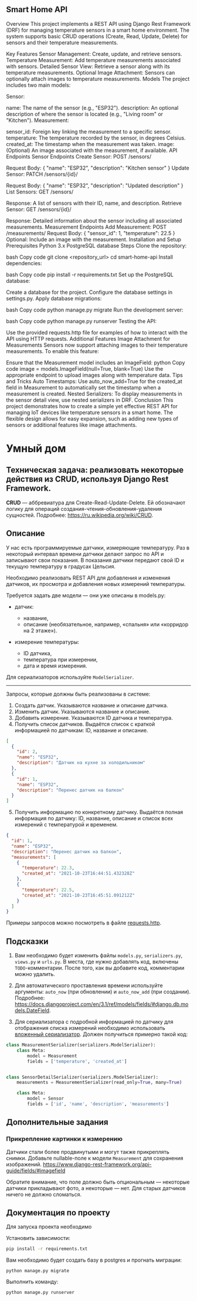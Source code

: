 ## Smart Home API 
Overview
This project implements a REST API using Django Rest Framework (DRF) for managing temperature sensors in a smart home environment. The system supports basic CRUD operations (Create, Read, Update, Delete) for sensors and their temperature measurements.

Key Features
Sensor Management: Create, update, and retrieve sensors.
Temperature Measurement: Add temperature measurements associated with sensors.
Detailed Sensor View: Retrieve a sensor along with its temperature measurements.
Optional Image Attachment: Sensors can optionally attach images to temperature measurements.
Models
The project includes two main models:

Sensor:

name: The name of the sensor (e.g., "ESP32").
description: An optional description of where the sensor is located (e.g., "Living room" or "Kitchen").
Measurement:

sensor_id: Foreign key linking the measurement to a specific sensor.
temperature: The temperature recorded by the sensor, in degrees Celsius.
created_at: The timestamp when the measurement was taken.
image: (Optional) An image associated with the measurement, if available.
API Endpoints
Sensor Endpoints
Create Sensor: POST /sensors/

Request Body: { "name": "ESP32", "description": "Kitchen sensor" }
Update Sensor: PATCH /sensors/{id}/

Request Body: { "name": "ESP32", "description": "Updated description" }
List Sensors: GET /sensors/

Response: A list of sensors with their ID, name, and description.
Retrieve Sensor: GET /sensors/{id}/

Response: Detailed information about the sensor including all associated measurements.
Measurement Endpoints
Add Measurement: POST /measurements/
Request Body: { "sensor_id": 1, "temperature": 22.5 }
Optional: Include an image with the measurement.
Installation and Setup
Prerequisites
Python 3.x
PostgreSQL database
Steps
Clone the repository:

bash
Copy code
git clone <repository_url>
cd smart-home-api
Install dependencies:

bash
Copy code
pip install -r requirements.txt
Set up the PostgreSQL database:

Create a database for the project.
Configure the database settings in settings.py.
Apply database migrations:

bash
Copy code
python manage.py migrate
Run the development server:

bash
Copy code
python manage.py runserver
Testing the API:

Use the provided requests.http file for examples of how to interact with the API using HTTP requests.
Additional Features
Image Attachment for Measurements
Sensors now support attaching images to their temperature measurements. To enable this feature:

Ensure that the Measurement model includes an ImageField:
python
Copy code
image = models.ImageField(null=True, blank=True)
Use the appropriate endpoint to upload images along with temperature data.
Tips and Tricks
Auto Timestamps: Use auto_now_add=True for the created_at field in Measurement to automatically set the timestamp when a measurement is created.
Nested Serializers: To display measurements in the sensor detail view, use nested serializers in DRF.
Conclusion
This project demonstrates how to create a simple yet effective REST API for managing IoT devices like temperature sensors in a smart home. The flexible design allows for easy expansion, such as adding new types of sensors or additional features like image attachments.



# Умный дом

## Техническая задача: реализовать некоторые действия из CRUD, используя Django Rest Framework.

**CRUD** — аббревиатура для Create-Read-Update-Delete. Ей обозначают логику для операций создания-чтения-обновления-удаления сущностей. Подробнее: https://ru.wikipedia.org/wiki/CRUD.

## Описание

У нас есть программируемые датчики, измеряющие температуру. Раз в некоторый интервал времени датчики делают запрос по API и записывают свои показания. В показания датчики передают свой ID и текущую температуру в градусах Цельсия.

Необходимо реализовать REST API для добавления и изменения датчиков, их просмотра и добавления новых измерений температуры.

Требуется задать две модели — они уже описаны в models.py:

- датчик:

  - название,
  - описание (необязательное, например, «спальня» или «корридор на 2 этаже»).

- измерение температуры:

  - ID датчика,
  - температура при измерении,
  - дата и время измерения.

Для сериализаторов используйте `ModelSerializer`.

---

Запросы, которые должны быть реализованы в системе:

1. Создать датчик. Указываются название и описание датчика.
2. Изменить датчик. Указываются название и описание.
3. Добавить измерение. Указываются ID датчика и температура.
4. Получить список датчиков. Выдаётся список с краткой информацией по датчикам: ID, название и описание.

```json
[
  {
    "id": 2,
    "name": "ESP32",
    "description": "Датчик на кухне за холодильником"
  },
  {
    "id": 1,
    "name": "ESP32",
    "description": "Перенес датчик на балкон"
  }
]
```

5. Получить информацию по конкретному датчику. Выдаётся полная информация по датчику: ID, название, описание и список всех измерений с температурой и временем.

```json
{
  "id": 1,
  "name": "ESP32",
  "description": "Перенес датчик на балкон",
  "measurements": [
    {
      "temperature": 22.3,
      "created_at": "2021-10-23T16:44:51.432328Z"
    },
    {
      "temperature": 22.5,
      "created_at": "2021-10-23T16:45:51.091212Z"
    }
  ]
}
```

Примеры запросов можно посмотреть в файле [requests.http](./requests.http).

## Подсказки

1. Вам необходимо будет изменить файлы `models.py`, `serializers.py`, `views.py` и `urls.py`. В места, где нужно добавлять код, включены `TODO`-комментарии. После того, как вы добавите код, комментарии можно удалить.

2. Для автоматического проставления времени используйте аргументы: `auto_now` (при обновлении) и `auto_now_add` (при создании). Подробнее: https://docs.djangoproject.com/en/3.1/ref/models/fields/#django.db.models.DateField.

3. Для сериализатора с подробной информацией по датчику для отображения списка измерений необходимо использовать [вложенный сериализатор](https://www.django-rest-framework.org/api-guide/serializers/#dealing-with-nested-objects). Должен получиться примерно такой код:

```python
class MeasurementSerializer(serializers.ModelSerializer):
    class Meta:
        model = Measurement
        fields = ['temperature', 'created_at']


class SensorDetailSerializer(serializers.ModelSerializer):
    measurements = MeasurementSerializer(read_only=True, many=True)

    class Meta:
        model = Sensor
        fields = ['id', 'name', 'description', 'measurements']
```

## Дополнительные задания

### Прикрепление картинки к измерению

Датчики стали более продвинутыми и могут также прикреплять снимки. Добавьте nullable-поле к модели `Measurement` для сохранения изображений. https://www.django-rest-framework.org/api-guide/fields/#imagefield

Обратите внимание, что поле должно быть опциональным — некоторые датчики прикладывают фото, а некоторые — нет. Для старых датчиков ничего не должно сломаться.

## Документация по проекту

Для запуска проекта необходимо

Установить зависимости:

```bash
pip install -r requirements.txt
```

Вам необходимо будет создать базу в postgres и прогнать миграции:

```base
python manage.py migrate
```

Выполнить команду:

```bash
python manage.py runserver
```
